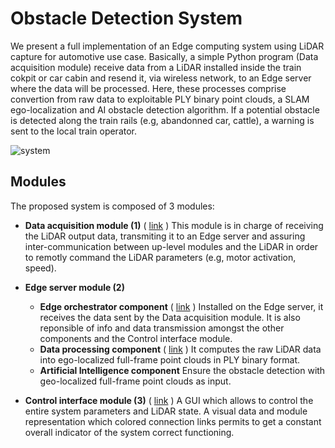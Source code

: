 # Obstacle Detection System
We present a full implementation of an Edge computing system using LiDAR capture for automotive use case. Basically, a simple Python program (Data acquisition module) receive data from a LiDAR installed inside the train cokpit or car cabin and resend it, via wireless network, to an Edge server where the data will be processed. Here, these processes comprise convertion from raw data to exploitable PLY binary point clouds, a SLAM ego-localization and AI obstacle detection algorithm. If a potential obstacle is detected along the train rails (e.g, abandonned car, cattle), a warning is sent to the local train operator.

![system](https://user-images.githubusercontent.com/80487132/224792456-89c9a608-4ae7-4ea9-b812-0a6ea8b6f149.png)

## Modules

The proposed system is composed of 3 modules:
- **Data acquisition module (1)** ( [link](https://github.com/nsviel/-Obstacle-Data_acquisition_module) ) This module is in charge of receiving the LiDAR output data, transmiting it to an Edge server and assuring inter-communication between up-level modules and the LiDAR in order to remotly command the LiDAR parameters (e.g, motor activation, speed). 

- **Edge server module (2)**
  - **Edge orchestrator component** ( [link](https://github.com/nsviel/-Obstacle-Edge_orchestrator_component) ) Installed on the Edge server, it receives the data sent by the Data acquisition module. It is also reponsible of info and data transmission amongst the other components and the Control interface module.
  - **Data processing component** ( [link](https://github.com/nsviel/-Obstacle-Data_processing_component) ) It computes the raw LiDAR data into ego-localized full-frame point clouds in PLY binary format.
  - **Artificial Intelligence component** Ensure the obstacle detection with geo-localized full-frame point clouds as input.

- **Control interface module (3)** ( [link](https://github.com/nsviel/-Obstacle-Control_interface_module) ) A GUI which allows to control the entire system parameters and LiDAR state. A visual data and module representation which colored connection links permits to get a constant overall indicator of the system correct functioning.



